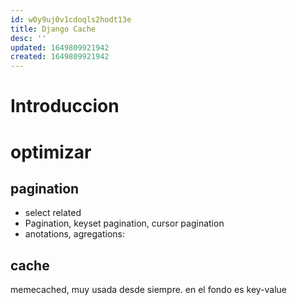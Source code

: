 ```yaml
---
id: w0y9uj0v1cdoqls2hodt13e
title: Django Cache
desc: ''
updated: 1649809921942
created: 1649809921942
---
```


# Introduccion

# optimizar
## pagination
- select related 
- Pagination, keyset pagination, cursor pagination
- anotations, agregations: 

## cache
memecached, muy usada desde siempre. en el fondo es key-value
